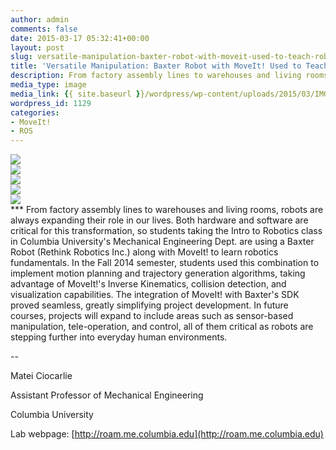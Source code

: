 ```yaml
---
author: admin
comments: false
date: 2015-03-17 05:32:41+00:00
layout: post
slug: versatile-manipulation-baxter-robot-with-moveit-used-to-teach-robotics-fundamentals-at-columbia-university
title: 'Versatile Manipulation: Baxter Robot with MoveIt! Used to Teach Robotics Fundamentals at Columbia University'
description: From factory assembly lines to warehouses and living rooms, robots are always expanding their role in our lives. Both hardware and software are critical for this transformation, so students taking the Intro to Robotics class in Columbia University’s Mechanical Engineering Dept. are using a Baxter Robot (Rethink Robotics Inc.) along with MoveIt! to learn robotics fundamentals. ...
media_type: image
media_link: {{ site.baseurl }}/wordpress/wp-content/uploads/2015/03/IMG_7324.jpg
wordpress_id: 1129
categories:
- MoveIt!
- ROS
---
```



<div class='row'>
  <div class='col-sm-4'>
    <img src='{{ site.baseurl }}/wordpress/wp-content/uploads/2015/03/IMG_7319-200x300.jpg' class='img-thumbnail img-responsive Responsive image'/>
  </div>
  <div class='col-sm-4'>
    <img src='{{ site.baseurl }}/wordpress/wp-content/uploads/2015/03/IMG_7324-300x200.jpg' class='img-thumbnail img-responsive Responsive image'/>
  </div>
  <div class='col-sm-4'>
    <img src='{{ site.baseurl }}/wordpress/wp-content/uploads/2015/03/IMG_7335-300x200.jpg' class='img-thumbnail img-responsive Responsive image'/>
  </div>
  <div class='col-sm-4'>
    <img src='{{ site.baseurl }}/wordpress/wp-content/uploads/2015/03/IMG_7339-300x200.jpg' class='img-thumbnail img-responsive Responsive image'/>
  </div>
  <div class='col-sm-4'>
    <img src='{{ site.baseurl }}/wordpress/wp-content/uploads/2015/03/IMG_7342-300x200.jpg' class='img-thumbnail img-responsive Responsive image'/>
  </div>
</div>
***
From factory assembly lines to warehouses and living rooms, robots are always expanding their role in our lives. Both hardware and software are critical for this transformation, so students taking the Intro to Robotics class in Columbia University's Mechanical Engineering Dept. are using a Baxter Robot (Rethink Robotics Inc.) along with MoveIt! to learn robotics fundamentals. In the Fall 2014 semester, students used this combination to implement motion planning and trajectory generation algorithms, taking advantage of MoveIt!'s Inverse Kinematics, collision detection, and visualization capabilities. The integration of MoveIt! with Baxter's SDK proved seamless, greatly simplifying project development. In future courses, projects will expand to include areas such as sensor-based manipulation, tele-operation, and control, all of them critical as robots are stepping further into everyday human environments.

--

Matei Ciocarlie

Assistant Professor of Mechanical Engineering

Columbia University

Lab webpage: [http://roam.me.columbia.edu](http://roam.me.columbia.edu)
